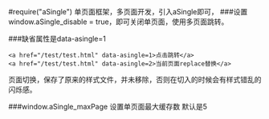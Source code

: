﻿#require("aSingle")
单页面框架，多页面开发，引入aSingle即可，
###设置window.aSingle_disable = true，即可关闭单页面，使用多页面跳转。

###缺省属性是data-asingle=1
```
<a href="/test/test.html" data-asingle=1>点击跳转</a>
<a href="/test/test.html" data-asingle=2>当前页面replace替换</a>
```

页面切换，保存了原来的样式文件，并未移除，否则在切入的时候会有样式错乱的闪烁感。

###window.aSingle_maxPage
设置单页面最大缓存数 默认是5
